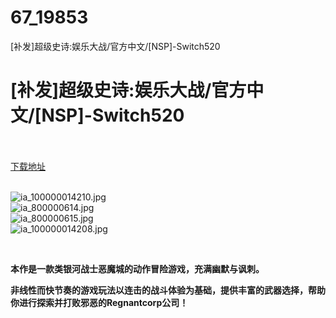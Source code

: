 # 67_19853
[补发]超级史诗:娱乐大战/官方中文/[NSP]-Switch520
# [补发]超级史诗:娱乐大战/官方中文/[NSP]-Switch520
 <br/></br>
[下载地址](https://www.switch520.cc/article/19853 "下载地址")
<br/></br>

<p><img title="ia_100000014210.jpg" src="https://www.switch520.cc/muke_img/2021_07_02_ac31e77975d50.jpg" alt="ia_100000014210.jpg"><br>
<img title="ia_800000614.jpg" src="https://www.switch520.cc/muke_img/2021_07_02_32d8421c8bc68.jpg" alt="ia_800000614.jpg"><br>
<img title="ia_800000615.jpg" src="https://www.switch520.cc/muke_img/2021_07_02_941fa03e01bf8.jpg" alt="ia_800000615.jpg"><br>
<img title="ia_100000014208.jpg" src="https://www.switch520.cc/muke_img/2021_07_02_8193f3e195938.jpg" alt="ia_100000014208.jpg"></p>
<p>&nbsp;</p>
<p><strong>本作是一款类银河战士恶魔城的动作冒险游戏，充满幽默与讽刺。</strong></p>
<p><strong>非线性而快节奏的游戏玩法以连击的战斗体验为基础，提供丰富的武器选择，帮助你进行探索并打败邪恶的Regnantcorp公司！</strong></p>

